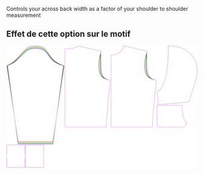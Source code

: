 
Controls your across back width as a factor of your shoulder to shoulder measurement


## Effet de cette option sur le motif
![This image shows the effect of this option by superimposing several variants that have a different value for this option](huey_acrossbackfactor_sample.svg "Effect of this option on the pattern")
